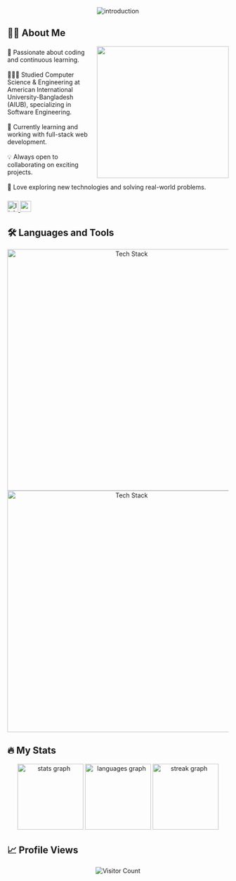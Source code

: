 <div align="center">
  <picture>
    <!-- Light Mode (Black Text) -->
    <source media="(prefers-color-scheme: light)" srcset="https://readme-typing-svg.herokuapp.com/?font=Righteous&size=35&center=true&vCenter=true&width=500&height=50&duration=4000&color=000000&lines=Hello+World!+👋;+I'm+Ashraful+Haque+Atif!" />
    <!-- Dark Mode (White Text) -->
    <source media="(prefers-color-scheme: dark)" srcset="https://readme-typing-svg.herokuapp.com/?font=Righteous&size=35&center=true&vCenter=true&width=500&height=50&duration=4000&color=ffffff&lines=Hello+World!+👋;+I'm+Ashraful+Haque+Atif!" />
    <!-- Default Image (Fallback) -->
    <img src="https://readme-typing-svg.herokuapp.com/?font=Righteous&size=35&center=true&vCenter=true&width=500&height=50&duration=4000&color=000000&lines=Hello+World!+👋;+I'm+Ashraful+Haque+Atif!" alt="introduction" />
  </picture>
</div>

###

<h2 align="left">👨‍💻 About Me</h2>
<img align="right" height="300" src="https://media1.giphy.com/media/v1.Y2lkPTc5MGI3NjExd3ozdXVkMzJ4NDVpZzR6enY2dWZubmkxOGhkM24wMDAwMHA1YWE5cCZlcD12MV9pbnRlcm5hbF9naWZfYnlfaWQmY3Q9Zw/ENY5vJgJPEfG3Ym14H/giphy.gif"  />

###

<p align="left">🧠 Passionate about coding and continuous learning.<br><br>👨🏻‍🎓 Studied Computer Science & Engineering at American International University-Bangladesh (AIUB), specializing in Software Engineering.<br><br>🌱 Currently learning and working with full-stack web development.<br><br>💡 Always open to collaborating on exciting projects.<br><br>🚀 Love exploring new technologies and solving real-world problems.</p>

###

<div align="left">
  <a href="https://www.linkedin.com/in/ashrafulhaque08" target="_blank">
    <img src="https://img.shields.io/static/v1?message=LinkedIn&logo=linkedin&label=&color=0077B5&logoColor=white&labelColor=&style=for-the-badge" height="25" alt="linkedin logo" />
  </a>
  <a href="mailto:ashrafulhaque08@gmail.com">
    <img src="https://img.shields.io/static/v1?message=Gmail&logo=gmail&label=&color=D14836&logoColor=white&labelColor=&style=for-the-badge" height="25" alt="gmail logo" />
  </a>
</div>

###

## 🛠 Languages and Tools

<div align="center">
  <img src="https://skillicons.dev/icons?i=html,css,js,typescript,react,nextjs,nodejs,express,nestjs" width="550" alt="Tech Stack" />
  <img src="https://skillicons.dev/icons?i=java,python,prisma,tailwind,materialui,git,github,postgresql,mysql" width="550" alt="Tech Stack" />
</div>

## 🔥 My Stats

<div align="center">
  <picture>
    <!-- Light Mode Stats -->
    <source media="(prefers-color-scheme: light)" srcset="https://github-readme-stats.vercel.app/api?username=ashrafulatif&hide_title=false&hide_rank=false&show_icons=true&include_all_commits=true&count_private=true&disable_animations=false&theme=default&locale=en&hide_border=true&order=1" />
    <!-- Dark Mode Stats -->
    <source media="(prefers-color-scheme: dark)" srcset="https://github-readme-stats.vercel.app/api?username=ashrafulatif&hide_title=false&hide_rank=false&show_icons=true&include_all_commits=true&count_private=true&disable_animations=false&theme=github_dark&locale=en&hide_border=true&order=1" />
    <!-- Fallback Image -->
    <img src="https://github-readme-stats.vercel.app/api?username=ashrafulatif&hide_title=false&hide_rank=false&show_icons=true&include_all_commits=true&count_private=true&disable_animations=false&theme=default&locale=en&hide_border=true&order=1" height="150" alt="stats graph" />
  </picture>
  
  <picture>
    <!-- Light Mode Languages -->
    <source media="(prefers-color-scheme: light)" srcset="https://github-readme-stats.vercel.app/api/top-langs?username=ashrafulatif&locale=en&hide_title=false&layout=compact&card_width=320&langs_count=5&theme=default&hide_border=true&order=2" />
    <!-- Dark Mode Languages -->
    <source media="(prefers-color-scheme: dark)" srcset="https://github-readme-stats.vercel.app/api/top-langs?username=ashrafulatif&locale=en&hide_title=false&layout=compact&card_width=320&langs_count=5&theme=github_dark&hide_border=true&order=2" />
    <!-- Fallback Image -->
    <img src="https://github-readme-stats.vercel.app/api/top-langs?username=ashrafulatif&locale=en&hide_title=false&layout=compact&card_width=320&langs_count=5&theme=default&hide_border=true&order=2" height="150" alt="languages graph" />
  </picture>
  
  <picture>
    <!-- Light Mode Streak -->
    <source media="(prefers-color-scheme: light)" srcset="https://streak-stats.demolab.com?user=ashrafulatif&locale=en&mode=daily&theme=default&hide_border=true&border_radius=5&order=3" />
    <!-- Dark Mode Streak -->
    <source media="(prefers-color-scheme: dark)" srcset="https://streak-stats.demolab.com?user=ashrafulatif&locale=en&mode=daily&theme=github_dark&hide_border=true&border_radius=5&order=3" />
    <!-- Fallback Image -->
    <img src="https://streak-stats.demolab.com?user=ashrafulatif&locale=en&mode=daily&theme=default&hide_border=true&border_radius=5&order=3" height="150" alt="streak graph" />
  </picture>
</div>

## 📈 Profile Views

<div align="center">
  <img src="https://profile-counter.glitch.me/ashrafulatif/count.svg" alt="Visitor Count" />
</div>
